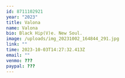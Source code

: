 ```yaml
---
id: 8711102921
year: "2023"
title: Valona
name: Valona
bio: Black Hip(V)e. New Soul.
image: /uploads/img_20231002_164844_291.jpg
link: ""
time: 2023-10-03T14:27:32.413Z
email: ""
venmo: ???
paypal: ???
---
```


